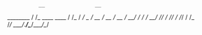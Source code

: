 
              __                __ 
   ________  / /_  ____  ____  / /_
  / ___/ _ \/ __ \/ __ \/ __ \/ __/
 / /  /  __/ /_/ / /_/ / /_/ / /_  
/_/   \___/_.___/\____/\____/\__/  
                                   
